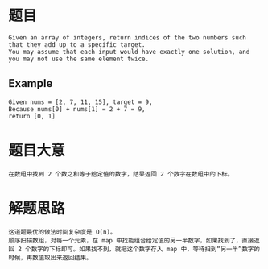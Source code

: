 # 题目
	Given an array of integers, return indices of the two numbers such that they add up to a specific target.
	You may assume that each input would have exactly one solution, and you may not use the same element twice.

## Example
	Given nums = [2, 7, 11, 15], target = 9,
	Because nums[0] + nums[1] = 2 + 7 = 9,
	return [0, 1]

# 题目大意
	在数组中找到 2 个数之和等于给定值的数字，结果返回 2 个数字在数组中的下标。

# 解题思路
	这道题最优的做法时间复杂度是 O(n)。
	顺序扫描数组，对每一个元素，在 map 中找能组合给定值的另一半数字，如果找到了，直接返回 2 个数字的下标即可。如果找不到，就把这个数字存入 map 中，等待扫到“另一半”数字的时候，再数值取出来返回结果。